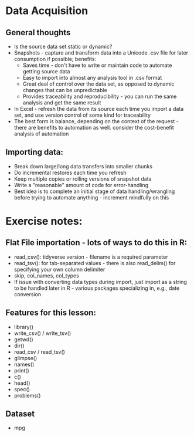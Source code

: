 # Data Acquisition
## General thoughts 
- Is the source data set static or dynamic? 
- Snapshots - capture and transform data into a Unicode .csv file for later consumption if possible; benefits:
  * Saves time - don't have to write or maintain code to automate getting source data
  * Easy to import into almost any analysis tool in .csv format
  * Great deal of control over the data set, as opposed to dynamic changes that can be unpredictable
  * Provides traceability and reproducibility - you can run the same analysis and get the same result
- In Excel - refresh the data from its source each time you import a data set, and use version control of some kind for traceability
- The best form is balance, depending on the context of the request - there are benefits to automation as well. consider the cost-benefit analysis of automation

## Importing data:
* Break down large/long data transfers into smaller chunks
* Do incremental restores each time you refresh
* Keep multiple copies or rolling versions of snapshot data
* Write a "reasonable" amount of code for error-handling
* Best idea is to complete an initial stage of data handling/wrangling before trying to automate anything - increment mindfully on this


# Exercise notes:

## Flat File importation - lots of ways to do this in R:
  * read_csv(): tidyverse version - filename is a required parameter
  * read_tsv(): for tab-separated values - there is also read_delim() for specifying your own column delimiter
  * skip, col_names, col_types
  * If issue with converting data types during import, just import as a string to be handled later in R - various packages specializing in, e.g., date conversion
  
## Features for this lesson:
* library()
* write_csv() / write_tsv()
* getwd()
* dir()
* read_csv / read_tsv()
* glimpse()
* names()
* print()
* c()
* head()
* spec()
* problems()

## Dataset
* mpg


  
